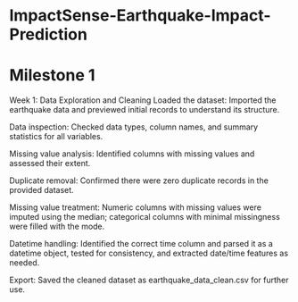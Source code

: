 # ImpactSense-Earthquake-Impact-Prediction
# Milestone 1
Week 1: Data Exploration and Cleaning
Loaded the dataset: Imported the earthquake data and previewed initial records to understand its structure.

Data inspection: Checked data types, column names, and summary statistics for all variables.

Missing value analysis: Identified columns with missing values and assessed their extent.

Duplicate removal: Confirmed there were zero duplicate records in the provided dataset.

Missing value treatment: Numeric columns with missing values were imputed using the median; categorical columns with minimal missingness were filled with the mode.

Datetime handling: Identified the correct time column and parsed it as a datetime object, tested for consistency, and extracted date/time features as needed.

Export: Saved the cleaned dataset as earthquake_data_clean.csv for further use.
